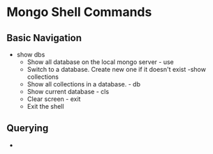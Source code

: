 # Mongo Shell Commands

## Basic Navigation
   - show dbs
      - Show all database on the local mongo server
    - use <db name>
      - Switch to a database. Create new one if it doesn't exist
    -show collections
     - Show all collections in a database.
    - db
      - Show current database
    - cls
      - Clear screen
    - exit
      - Exit the shell

## Querying
   - 
